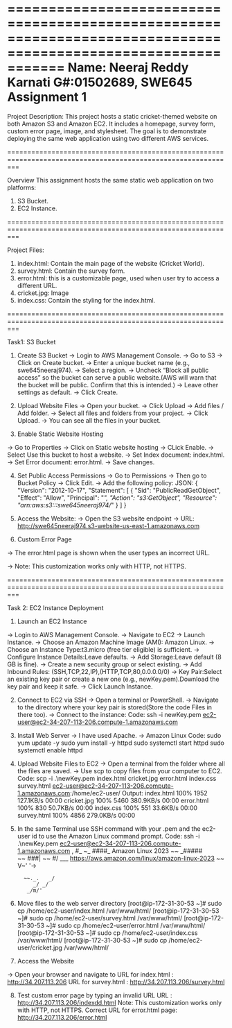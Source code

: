 =============================================================================================================== 
Name: Neeraj Reddy Karnati
G#:01502689,
SWE645 Assignment 1
===============================================================================================================

Project Description:
This project hosts a static cricket-themed website on both Amazon S3 and Amazon EC2.
It includes a homepage, survey form, custom error page, image, and stylesheet.
The goal is to demonstrate deploying the same web application using two different AWS services.

===============================================================================================================

Overview
This assignment hosts the same static web application on two platforms:
1. S3 Bucket. 
2. EC2 Instance.

===============================================================================================================

Project Files:

1. index.html: Contain the main page of the website (Cricket World).
2. survey.html: Contain the survey form.
3. error.html: this is a customizable page, used when user try to access a different URL.
4. cricket.jpg: Image
5. index.css: Contain the styling for the index.html.

===============================================================================================================

Task1: S3 Bucket

1. Create S3 Bucket
-> Login to AWS Management Console.
-> Go to S3 
-> Click on Create bucket.
-> Enter a unique bucket name (e.g., swe645neeraj974).
-> Select a region.
-> Uncheck “Block all public access” so the bucket can serve a public website.(AWS will warn that the bucket will be public. Confirm that this is intended.)
-> Leave other settings as default.
-> Click Create.

2. Upload Website Files
-> Open your bucket.
-> Click Upload 
-> Add files / Add folder.
-> Select all files and folders from your project.
-> Click Upload.
-> You can see all the files in your bucket.

3. Enable Static Website Hosting

-> Go to Properties 
-> Click on Static website hosting 
-> CLick Enable.
-> Select Use this bucket to host a website.
-> Set Index document: index.html.
-> Set Error document: error.html.
-> Save changes.

4. Set Public Access Permissions
-> Go to Permissions 
-> Then go to Bucket Policy 
-> Click Edit.
-> Add the following policy:
JSON:
{
  "Version": "2012-10-17",
  "Statement": [
    {
      "Sid": "PublicReadGetObject",
      "Effect": "Allow",
      "Principal": "*",
      "Action": "s3:GetObject",
      "Resource": "arn:aws:s3:::swe645neeraj974/*"
    }
  ]
}


5. Access the Website:
-> Open the S3 website endpoint
-> URL: http://swe645neeraj974.s3-website-us-east-1.amazonaws.com

6. Custom Error Page

-> The error.html page is shown when the user types an incorrect URL.

-> Note: This customization works only with HTTP, not HTTPS.

===============================================================================================================

Task 2: EC2 Instance Deployment

1. Launch an EC2 Instance

-> Login to AWS Management Console.
-> Navigate to EC2 
-> Launch Instance.
-> Choose an Amazon Machine Image (AMI): Amazon Linux.
-> Choose an Instance Type:t3.micro (free tier eligible) is sufficient.
-> Configure Instance Details:Leave defaults.
-> Add Storage:Leave default (8 GB is fine).
-> Create a new security group or select existing.
-> Add Inbound Rules: (SSH,TCP,22,IP),(HTTP,TCP,80,0.0.0.0/0)
-> Key Pair:Select an existing key pair or create a new one (e.g., newKey.pem).Download the key pair and keep it safe.
-> Click Launch Instance.

2. Connect to EC2 via SSH
-> Open a terminal or PowerShell.
-> Navigate to the directory where your key pair is stored(Store the code Files in there too).
-> Connect to the instance:
    Code: ssh -i newKey.pem ec2-user@ec2-34-207-113-206.compute-1.amazonaws.com

3. Install Web Server
-> I have used Apache.
-> Amazon Linux Code:
    sudo yum update -y 
    sudo yum install -y httpd
    sudo systemctl start httpd
    sudo systemctl enable httpd

4. Upload Website Files to EC2
-> Open a terminal from the folder where all the files are saved.
-> Use scp to copy files from your computer to EC2.
    Code:
         scp -i .\newKey.pem index.html cricket.jpg error.html index.css survey.html ec2-user@ec2-34-207-113-206.compute-1.amazonaws.com:/home/ec2-user/
    Output: 
        index.html                                                                            100% 1952   127.1KB/s   00:00
        cricket.jpg                                                                           100% 5460   380.9KB/s   00:00
        error.html                                                                            100%  830    50.7KB/s   00:00
        index.css                                                                             100%  551    33.6KB/s   00:00
        survey.html                                                                           100% 4856   279.0KB/s   00:00

5. In the same Terminal use SSH command with your .pem and the ec2-user id to use the Amazon Linux command prompt.
    Code: ssh -i .\newKey.pem ec2-user@ec2-34-207-113-206.compute-1.amazonaws.com
   ,     #_
   ~\_  ####_        Amazon Linux 2023
  ~~  \_#####\
  ~~     \###|
  ~~       \#/ ___   https://aws.amazon.com/linux/amazon-linux-2023
   ~~       V~' '->
    ~~~         /
      ~~._.   _/
         _/ _/
       _/m/'

6. Move files to the web server directory
[root@ip-172-31-30-53 ~]# sudo cp /home/ec2-user/index.html /var/www/html/
[root@ip-172-31-30-53 ~]# sudo cp /home/ec2-user/survey.html /var/www/html/
[root@ip-172-31-30-53 ~]# sudo cp /home/ec2-user/error.html /var/www/html/
[root@ip-172-31-30-53 ~]# sudo cp /home/ec2-user/index.css /var/www/html/
[root@ip-172-31-30-53 ~]# sudo cp /home/ec2-user/cricket.jpg /var/www/html/

7. Access the Website

-> Open your browser and navigate to
    URL for index.html : http://34.207.113.206
    URL for survey.html : http://34.207.113.206/survey.html

8. Test custom error page by typing an invalid URL
    URL : http://34.207.113.206/indexdd.html
Note: This customization works only with HTTP, not HTTPS.
    Correct URL for error.html page: http://34.207.113.206/error.html
    
